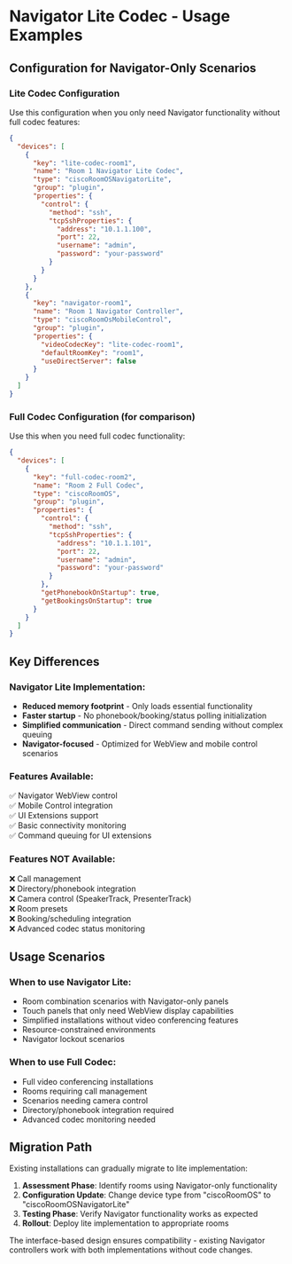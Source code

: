 # Navigator Lite Codec - Usage Examples

## Configuration for Navigator-Only Scenarios

### Lite Codec Configuration
Use this configuration when you only need Navigator functionality without full codec features:

```json
{
  "devices": [
    {
      "key": "lite-codec-room1",
      "name": "Room 1 Navigator Lite Codec", 
      "type": "ciscoRoomOSNavigatorLite",
      "group": "plugin",
      "properties": {
        "control": {
          "method": "ssh",
          "tcpSshProperties": {
            "address": "10.1.1.100",
            "port": 22,
            "username": "admin",
            "password": "your-password"
          }
        }
      }
    },
    {
      "key": "navigator-room1",
      "name": "Room 1 Navigator Controller",
      "type": "ciscoRoomOsMobileControl", 
      "group": "plugin",
      "properties": {
        "videoCodecKey": "lite-codec-room1",
        "defaultRoomKey": "room1",
        "useDirectServer": false
      }
    }
  ]
}
```

### Full Codec Configuration (for comparison)
Use this when you need full codec functionality:

```json
{
  "devices": [
    {
      "key": "full-codec-room2",
      "name": "Room 2 Full Codec",
      "type": "ciscoRoomOS",
      "group": "plugin", 
      "properties": {
        "control": {
          "method": "ssh",
          "tcpSshProperties": {
            "address": "10.1.1.101",
            "port": 22,
            "username": "admin",
            "password": "your-password"
          }
        },
        "getPhonebookOnStartup": true,
        "getBookingsOnStartup": true
      }
    }
  ]
}
```

## Key Differences

### Navigator Lite Implementation:
- **Reduced memory footprint** - Only loads essential functionality
- **Faster startup** - No phonebook/booking/status polling initialization
- **Simplified communication** - Direct command sending without complex queuing
- **Navigator-focused** - Optimized for WebView and mobile control scenarios

### Features Available:
✅ Navigator WebView control  
✅ Mobile Control integration  
✅ UI Extensions support  
✅ Basic connectivity monitoring  
✅ Command queuing for UI extensions  

### Features NOT Available:
❌ Call management  
❌ Directory/phonebook integration  
❌ Camera control (SpeakerTrack, PresenterTrack)  
❌ Room presets  
❌ Booking/scheduling integration  
❌ Advanced codec status monitoring  

## Usage Scenarios

### When to use Navigator Lite:
- Room combination scenarios with Navigator-only panels
- Touch panels that only need WebView display capabilities
- Simplified installations without video conferencing features
- Resource-constrained environments
- Navigator lockout scenarios

### When to use Full Codec:
- Full video conferencing installations
- Rooms requiring call management
- Scenarios needing camera control
- Directory/phonebook integration required
- Advanced codec monitoring needed

## Migration Path

Existing installations can gradually migrate to lite implementation:

1. **Assessment Phase**: Identify rooms using Navigator-only functionality
2. **Configuration Update**: Change device type from "ciscoRoomOS" to "ciscoRoomOSNavigatorLite" 
3. **Testing Phase**: Verify Navigator functionality works as expected
4. **Rollout**: Deploy lite implementation to appropriate rooms

The interface-based design ensures compatibility - existing Navigator controllers work with both implementations without code changes.
